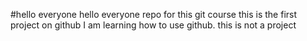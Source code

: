 #hello everyone
hello everyone repo for this git course
this is the first project on github
I am learning how to use github. this is not a project
